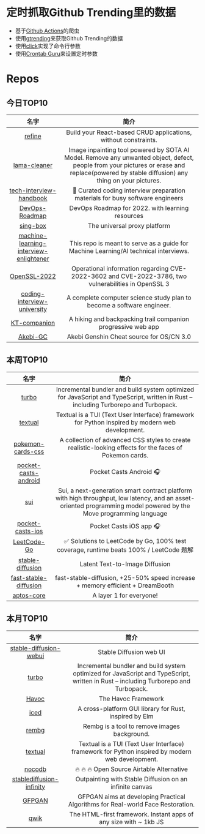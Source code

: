 # 定时抓取Github Trending里的数据
* 基于[Github Actions](https://docs.github.com/en/actions)的爬虫
* 使用[gtrending](https://github.com/hedythedev/gtrending)来获取Github Trending的数据
* 使用[click](https://github.com/pallets/click)实现了命令行参数
* 使用[Crontab Guru](https://crontab.guru/)来设置定时参数

# Repos
## 今日TOP10 
<!-- START OF DAILY_TOP10_REPOS -->
| 名字 | 简介 |
| :----: | :----: |
| [refine](https://github.com/refinedev/refine) | Build your React-based CRUD applications, without constraints. |
| [lama-cleaner](https://github.com/Sanster/lama-cleaner) | Image inpainting tool powered by SOTA AI Model. Remove any unwanted object, defect, people from your pictures or erase and replace(powered by stable diffusion) any thing on your pictures. |
| [tech-interview-handbook](https://github.com/yangshun/tech-interview-handbook) | 💯 Curated coding interview preparation materials for busy software engineers |
| [DevOps-Roadmap](https://github.com/milanm/DevOps-Roadmap) | DevOps Roadmap for 2022. with learning resources |
| [sing-box](https://github.com/SagerNet/sing-box) | The universal proxy platform |
| [machine-learning-interview-enlightener](https://github.com/alirezadir/machine-learning-interview-enlightener) | This repo is meant to serve as a guide for Machine Learning/AI technical interviews. |
| [OpenSSL-2022](https://github.com/NCSC-NL/OpenSSL-2022) | Operational information regarding CVE-2022-3602 and CVE-2022-3786, two vulnerabilities in OpenSSL 3 |
| [coding-interview-university](https://github.com/jwasham/coding-interview-university) | A complete computer science study plan to become a software engineer. |
| [KT-companion](https://github.com/jamealg/KT-companion) | A hiking and backpacking trail companion progressive web app |
| [Akebi-GC](https://github.com/Taiga74164/Akebi-GC) | Akebi Genshin Cheat source for OS/CN 3.0 |
<!-- END OF DAILY_TOP10_REPOS -->

## 本周TOP10
<!-- START OF WEEKLY_TOP10_REPOS -->
| 名字 | 简介 |
| :----: | :----: |
| [turbo](https://github.com/vercel/turbo) | Incremental bundler and build system optimized for JavaScript and TypeScript, written in Rust – including Turborepo and Turbopack. |
| [textual](https://github.com/Textualize/textual) | Textual is a TUI (Text User Interface) framework for Python inspired by modern web development. |
| [pokemon-cards-css](https://github.com/simeydotme/pokemon-cards-css) | A collection of advanced CSS styles to create realistic-looking effects for the faces of Pokemon cards. |
| [pocket-casts-android](https://github.com/Automattic/pocket-casts-android) | Pocket Casts Android 🎧 |
| [sui](https://github.com/MystenLabs/sui) | Sui, a next-generation smart contract platform with high throughput, low latency, and an asset-oriented programming model powered by the Move programming language |
| [pocket-casts-ios](https://github.com/Automattic/pocket-casts-ios) | Pocket Casts iOS app 🎧 |
| [LeetCode-Go](https://github.com/halfrost/LeetCode-Go) | ✅ Solutions to LeetCode by Go, 100% test coverage, runtime beats 100% / LeetCode 题解 |
| [stable-diffusion](https://github.com/runwayml/stable-diffusion) | Latent Text-to-Image Diffusion |
| [fast-stable-diffusion](https://github.com/TheLastBen/fast-stable-diffusion) | fast-stable-diffusion, +25-50% speed increase + memory efficient + DreamBooth |
| [aptos-core](https://github.com/aptos-labs/aptos-core) | A layer 1 for everyone! |
<!-- END OF WEEKLY_TOP10_REPOS -->

## 本月TOP10
<!-- START OF MONTHLY_TOP10_REPOS -->
| 名字 | 简介 |
| :----: | :----: |
| [stable-diffusion-webui](https://github.com/AUTOMATIC1111/stable-diffusion-webui) | Stable Diffusion web UI |
| [turbo](https://github.com/vercel/turbo) | Incremental bundler and build system optimized for JavaScript and TypeScript, written in Rust – including Turborepo and Turbopack. |
| [Havoc](https://github.com/HavocFramework/Havoc) | The Havoc Framework |
| [iced](https://github.com/iced-rs/iced) | A cross-platform GUI library for Rust, inspired by Elm |
| [rembg](https://github.com/danielgatis/rembg) | Rembg is a tool to remove images background. |
| [textual](https://github.com/Textualize/textual) | Textual is a TUI (Text User Interface) framework for Python inspired by modern web development. |
| [nocodb](https://github.com/nocodb/nocodb) | 🔥 🔥 🔥 Open Source Airtable Alternative |
| [stablediffusion-infinity](https://github.com/lkwq007/stablediffusion-infinity) | Outpainting with Stable Diffusion on an infinite canvas |
| [GFPGAN](https://github.com/TencentARC/GFPGAN) | GFPGAN aims at developing Practical Algorithms for Real-world Face Restoration. |
| [qwik](https://github.com/BuilderIO/qwik) | The HTML-first framework. Instant apps of any size with ~ 1kb JS |
<!-- END OF MONTHLY_TOP10_REPOS -->
